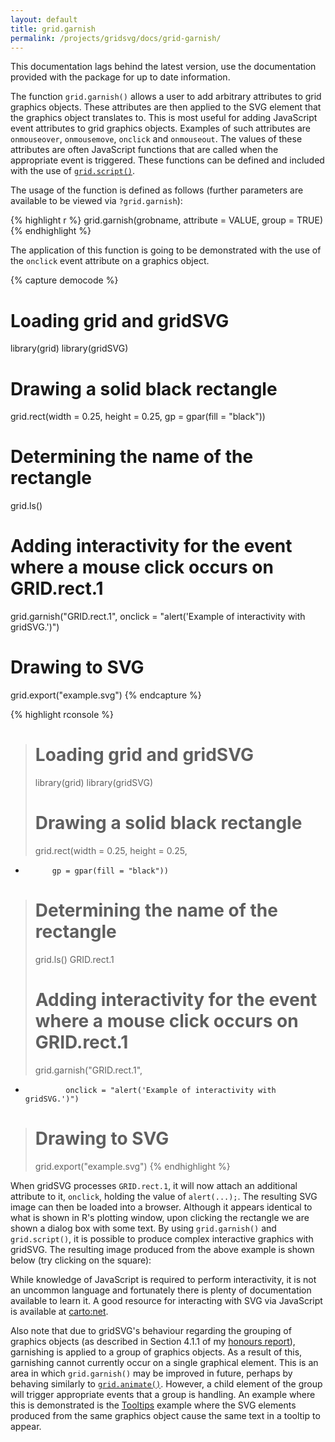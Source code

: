 ```yaml
---
layout: default
title: grid.garnish
permalink: /projects/gridsvg/docs/grid-garnish/
---
```


<p class="notice">This documentation lags behind the latest version, use the documentation provided with the package for up to date information.</p>

The function `grid.garnish()` allows a user to add arbitrary attributes to grid graphics objects. These attributes are then applied to the SVG element that the graphics object translates to. This is most useful for adding JavaScript event attributes to grid graphics objects. Examples of such attributes are `onmouseover`, `onmousemove`, `onclick` and `onmouseout`. The values of these attributes are often JavaScript functions that are called when the appropriate event is triggered. These functions can be defined and included with the use of [`grid.script()`](/projects/gridsvg/docs/grid-script/).

The usage of the function is defined as follows (further parameters are available to be viewed via `?grid.garnish`):

{% highlight r %}
grid.garnish(grobname, attribute = VALUE, group = TRUE)
{% endhighlight %}

The application of this function is going to be demonstrated with the use of the `onclick` event attribute on a graphics object.

{% capture democode %}
# Loading grid and gridSVG
library(grid)
library(gridSVG)

# Drawing a solid black rectangle
grid.rect(width = 0.25, height = 0.25,
          gp = gpar(fill = "black"))

# Determining the name of the rectangle
grid.ls()

# Adding interactivity for the event where a mouse click occurs on GRID.rect.1
grid.garnish("GRID.rect.1",
             onclick = "alert('Example of interactivity with gridSVG.')")

# Drawing to SVG
grid.export("example.svg")
{% endcapture %}

{% highlight rconsole %}
> # Loading grid and gridSVG
> library(grid)
> library(gridSVG)
> 
> # Drawing a solid black rectangle
> grid.rect(width = 0.25, height = 0.25,
+           gp = gpar(fill = "black"))
> 
> # Determining the name of the rectangle
> grid.ls()
GRID.rect.1
> 
> # Adding interactivity for the event where a mouse click occurs on GRID.rect.1
> grid.garnish("GRID.rect.1",
+              onclick = "alert('Example of interactivity with gridSVG.')")
> 
> # Drawing to SVG
> grid.export("example.svg")
{% endhighlight %}

When gridSVG processes `GRID.rect.1`, it will now attach an additional attribute to it, `onclick`, holding the value of `alert(...);`. The resulting SVG image can then be loaded into a browser. Although it appears identical to what is shown in R's plotting window, upon clicking the rectangle we are shown a dialog box with some text. By using `grid.garnish()` and `grid.script()`, it is possible to produce complex interactive graphics with gridSVG. The resulting image produced from the above example is shown below (try clicking on the square):

<object data="/projects/gridsvg/docs/grid-garnish-example.svg" type="image/svg+xml" class="span-90pc"></object>

While knowledge of JavaScript is required to perform interactivity, it is not an uncommon language and fortunately there is plenty of documentation available to learn it. A good resource for interacting with SVG via JavaScript is available at [carto:net](http://www.carto.net/papers/svg/samples/#iact).

Also note that due to gridSVG's behaviour regarding the grouping of graphics objects (as described in Section 4.1.1 of my [honours report](/files/sjp-hons-report.pdf)), garnishing is applied to a group of graphics objects. As a result of this, garnishing cannot currently occur on a single graphical element. This is an area in which `grid.garnish()` may be improved in future, perhaps by behaving similarly to [`grid.animate()`](/projects/gridsvg/docs/grid-animate/). However, a child element of the group will trigger appropriate events that a group is handling. An example where this is demonstrated is the [Tooltips](/projects/gridsvg/demos/tooltips/) example where the SVG elements produced from the same graphics object cause the same text in a tooltip to appear.

<script type="text/javascript" src="/scripts/gridsvg-scripts.min.js"></script>
